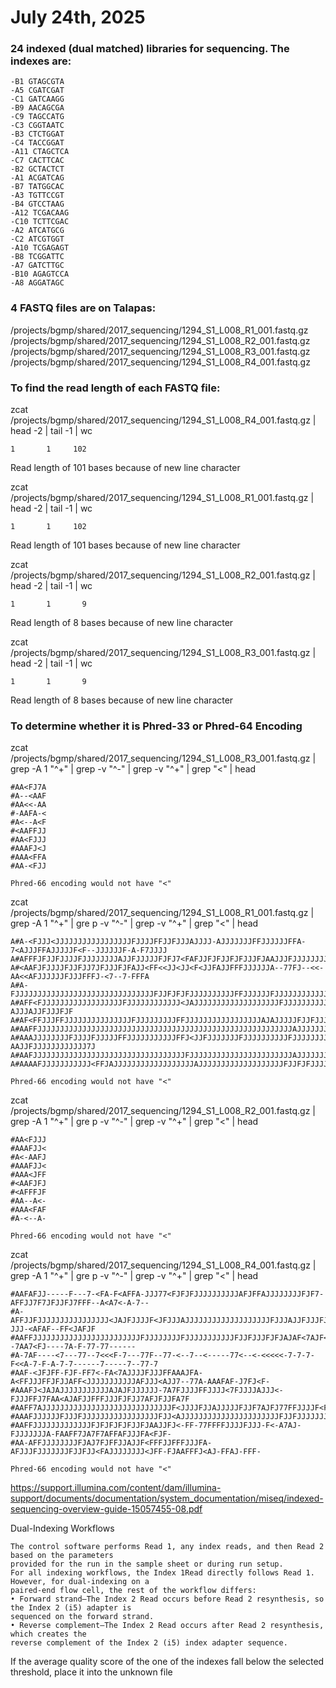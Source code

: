 #  July 24th, 2025

### 24 indexed (dual matched) libraries for sequencing. The indexes are:

    -B1	GTAGCGTA    
    -A5	CGATCGAT    
    -C1	GATCAAGG
    -B9	AACAGCGA    
    -C9	TAGCCATG    
    -C3	CGGTAATC
    -B3	CTCTGGAT    
    -C4	TACCGGAT    
    -A11 CTAGCTCA
    -C7	CACTTCAC    
    -B2	GCTACTCT    
    -A1	ACGATCAG
    -B7	TATGGCAC    
    -A3	TGTTCCGT    
    -B4	GTCCTAAG
    -A12 TCGACAAG    
    -C10 TCTTCGAC    
    -A2	ATCATGCG
    -C2	ATCGTGGT    
    -A10 TCGAGAGT    
    -B8	TCGGATTC
    -A7	GATCTTGC    
    -B10 AGAGTCCA    
    -A8	AGGATAGC

### 4 FASTQ files are on Talapas:

/projects/bgmp/shared/2017_sequencing/1294_S1_L008_R1_001.fastq.gz
/projects/bgmp/shared/2017_sequencing/1294_S1_L008_R2_001.fastq.gz
/projects/bgmp/shared/2017_sequencing/1294_S1_L008_R3_001.fastq.gz
/projects/bgmp/shared/2017_sequencing/1294_S1_L008_R4_001.fastq.gz

### To find the read length of each FASTQ file:

zcat /projects/bgmp/shared/2017_sequencing/1294_S1_L008_R4_001.fastq.gz | head -2 | tail -1 | wc
    
    1       1     102

Read length of 101 bases because of new line character 

zcat /projects/bgmp/shared/2017_sequencing/1294_S1_L008_R1_001.fastq.gz | head -2 | tail -1 | 
wc
    
    1       1     102

Read length of 101 bases because of new line character 

zcat /projects/bgmp/shared/2017_sequencing/1294_S1_L008_R2_001.fastq.gz | head -2 | tail -1 | 
wc
    
    1       1       9

Read length of 8 bases because of new line character 

zcat /projects/bgmp/shared/2017_sequencing/1294_S1_L008_R3_001.fastq.gz | head -2 | tail -1 | 
wc
    
    1       1       9

Read length of 8 bases because of new line character 

### To determine whether it is Phred-33 or Phred-64 Encoding

zcat /projects/bgmp/shared/2017_sequencing/1294_S1_L008_R3_001.fastq.gz | grep -A 1 "^+" | grep -v "^-" | grep -v "^+" | grep "<" | head

    #AA<FJ7A
    #A--<AAF
    #AA<<-AA
    #-AAFA-<
    #A<--A<F
    #<AAFFJJ
    #AA<FJJJ
    #AAAFJ<J
    #AAA<FFA
    #AA-<FJJ    

    Phred-66 encoding would not have "<"

zcat /projects/bgmp/shared/2017_sequencing/1294_S1_L008_R1_001.fastq.gz | grep -A 1 "^+" | gre
p -v "^-" | grep -v "^+" | grep "<" | head

    A#A-<FJJJ<JJJJJJJJJJJJJJJJJFJJJJFFJJFJJJAJJJJ-AJJJJJJJFFJJJJJJFFA-7<AJJJFFAJJJJJF<F--JJJJJJF-A-F7JJJJ
    A#AFFFJFJJFJJJJFJJJJJJJJAJJFJJJJJFJFJ7<FAFJJFJFJJFJFJJJFJAAJJJFJJJJJJJJJJJJJJJAJJJFAJJJJJFFJJJAJJJ<F-
    A#<AAFJFJJJJFJJFJJ7JFJJJFJFAJJ<FF<<JJ<JJ<F<JJFAJJFFFJJJJJJA--77FJ--<<-AA<<AFJJJJJJFJJJFFFJ-<7--7-FFFA
    A#A-FJJJJJJJJJJJJJJJJJJJJJJJJJJJJJJJFJJFJFJFJJJJJJJJJJFFJJJJJJFJJJJJJJJJJJJJJJJJJFJ<FJJAFJJJF<J7FJJJF
    A#AFF<FJJJJJJJJJJJJJJJJJJFJJJJJJJJJJJJ<JAJJJJJJJJJJJJJJJJJJJFJJJJJJJJJJJJJJJJJJFJJJJJJ-AJJJAJJFJJJFJF
    A#AF<FFJJJFFJJJJJJJJJJJJJJJFJJJJJJJJJFFJJJJJJJJJJJJJJJJJAJAJJJJJFJJFJJJJJJJJJJJJJJ<JFJJJFJJFJFJJJJAJJ
    A#AAFFJJJJJJJJJJJJJJJJJJJJJJJJJJJJJJJJJJJJJJJJJJJJJJJJJJJJJJJJJAJJJJJJJJJJJFJJJ<JJJJJJJJJJJ<JJJJJJJFJ
    A#AAAJJJJJJJJFJJJJFJJJJJFFJJJJJJJJJJJFFJ<JJFJJJJJJJFJJJJJJJJJJFJJJJJJJJJJJJJJJFJJ-AAJJFJJJJJJJJJJJJ7J
    A#AAFJJJJJJJJJJJJJJJJJJJJJJJJJJJJJJJJJJFJJJJJJJJJJJJJJJJJJJJJJJAJJJJJJJJJJFAAJJJJFJJFJJJJJJJJJJ<JJJFJ
    A#AAAAFJJJJJJJJJJJ<FFJAJJJJJJJJJJJJJJJJJJAJJJJJJJJJJJJJJJJJJJFJJFJFJJJJJJJJJAJJJJFJJJJJJJFJFJJJAJJJJF

    Phred-66 encoding would not have "<"

zcat /projects/bgmp/shared/2017_sequencing/1294_S1_L008_R2_001.fastq.gz | grep -A 1 "^+" | gre
p -v "^-" | grep -v "^+" | grep "<" | head

    #AA<FJJJ
    #AAAFJJ<
    #A<-AAFJ
    #AAAFJJ<
    #AAA<JFF
    #<AAFJFJ
    #<AFFFJF
    #AA--A<-
    #AAA<FAF
    #A-<--A-

    Phred-66 encoding would not have "<"

zcat /projects/bgmp/shared/2017_sequencing/1294_S1_L008_R4_001.fastq.gz | grep -A 1 "^+" | gre
p -v "^-" | grep -v "^+" | grep "<" | head

    #AAFAFJJ-----F---7-<FA-F<AFFA-JJJ77<FJFJFJJJJJJJJJJAFJFFAJJJJJJJJFJF7-AFFJJ7F7JFJJFJ7FFF--A<A7<-A-7--
    #A-AFFJJFJJJJJJJJJJJJJJJJ<JAJFJJJJF<JFJJJAJJJJJJJJJJJJJJJJJJJFJJJAJJFJJJFJJJF<JJA-JJJ-<AFAF--FF<JAFJF
    #AAFFJJJJJJJJJJJJJJJJJJJJJJJJFJJJJJJJJFJJJJJJJJJJJFJJFJJJFJFJAJAF<7AJF<J--7AA7<FJ----7A-F-77-77------
    #A-7AF----<7---77--7<<<F-7---77F--77-<--7--<-----77<--<-<<<<<-7-7-7-F<<A-7-F-A-7-7------7-----7--77-7
    #AAF-<JFJFF-FJF-FF7<-FA<7AJJJJFJJJFFAAAJFA-A<FFJJJFFJFJJAFF<JJJJJJJJJJJAFJJJ<AJJ7--77A-AAAFAF-J7FJ<F-
    #AAAFJ<JAJAJJJJJJJJJJJAJAJFJJJJJJ-7A7FJJJJFFJJJJ<7FJJJJAJJJ<-FJJJFFJ7FAA<AJAFJJFFFJJJFJFJJ7AFJFJJFA7F
    #AAFF7AJJJJJJJJJJJJJJJJJJJJJJJJJJJJJF<JJJJFJJAJJJJJFJJF7AJFJ77FFJJJJF<FAFJJAAAJJJJJJ<J7F7FJJJJFJAJJFJ
    #AAAFJJJJJJFJJJFJJJJJJJJJJJJJJJJJFJJ<AJJJJJJJJJJJJJJJJJJJJJJFJJFJJJJJJJJJJJJJJJJJJJJJJJJJJJJJFFJJJJJJ
    #AAFFJJJJJJJJJJJJJFJFJFJFJFJJFJAAJJFJ<-FF-77FFFFJJJJFJJJ-F<-A7AJ-FJJJJJJJA-FAAFF7JA7F7AFFAFJJJFA<FJF-
    #AA-AFFJJJJJJJJFJAJ7FJFFJJAJJF<FFFJJFFFJJJFA-AFJJJFJJJJJJJFJJFJJ<FAJJJJJJJJ<JFF-FJAAFFFJ<AJ-FFAJ-FFF-

    Phred-66 encoding would not have "<"


https://support.illumina.com/content/dam/illumina-support/documents/documentation/system_documentation/miseq/indexed-sequencing-overview-guide-15057455-08.pdf 

Dual-Indexing Workflows

    The control software performs Read 1, any index reads, and then Read 2 based on the parameters
    provided for the run in the sample sheet or during run setup.
    For all indexing workflows, the Index 1Read directly follows Read 1. However, for dual-indexing on a
    paired-end flow cell, the rest of the workflow differs:
    • Forward strand—The Index 2 Read occurs before Read 2 resynthesis, so the Index 2 (i5) adapter is
    sequenced on the forward strand.
    • Reverse complement—The Index 2 Read occurs after Read 2 resynthesis, which creates the
    reverse complement of the Index 2 (i5) index adapter sequence.

If the average quality score of the one of the indexes fall below the selected threshold, place it into the unknown file